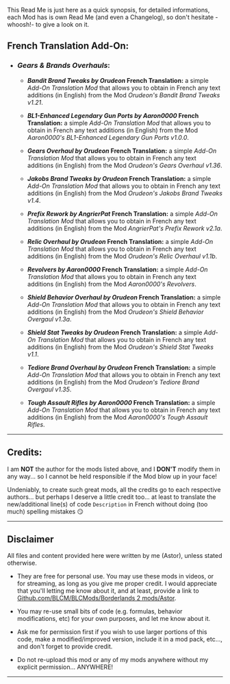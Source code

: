This Read Me is just here as a quick synopsis, for detailed informations, each Mod has is own Read Me (and even a Changelog), so don't hesitate -whoosh!- to give a look on it.

## French Translation Add-On:

- ### *Gears & Brands Overhauls*:

  - __*Bandit Brand Tweaks by Orudeon* French Translation:__ a simple *Add-On Translation Mod* that allows you to obtain in French any text additions (in English) from the Mod *Orudeon's Bandit Brand Tweaks v1.21*.
  
  - __*BL1-Enhanced Legendary Gun Ports by Aaron0000* French Translation:__ a simple *Add-On Translation Mod* that allows you to obtain in French any text additions (in English) from the Mod *Aaron0000's BL1-Enhanced Legendary Gun Ports v1.0.0*.

  - __*Gears Overhaul by Orudeon* French Translation:__ a simple *Add-On Translation Mod* that allows you to obtain in French any text additions (in English) from the Mod *Orudeon's Gears Overhaul v1.36*.

  - __*Jakobs Brand Tweaks by Orudeon* French Translation:__ a simple *Add-On Translation Mod* that allows you to obtain in French any text additions (in English) from the Mod *Orudeon's Jakobs Brand Tweaks v1.4*.

  - __*Prefix Rework by AngrierPat* French Translation:__ a simple *Add-On Translation Mod* that allows you to obtain in French any text additions (in English) from the Mod *AngrierPat's Prefix Rework v2.1a*.

  - __*Relic Overhaul by Orudeon* French Translation:__ a simple *Add-On Translation Mod* that allows you to obtain in French any text additions (in English) from the Mod *Orudeon's Relic Overhaul v1.1b*.

  - __*Revolvers by Aaron0000* French Translation:__ a simple *Add-On Translation Mod* that allows you to obtain in French any text additions (in English) from the Mod *Aaron0000's Revolvers*.

  - __*Shield Behavior Overhaul by Orudeon* French Translation:__ a simple *Add-On Translation Mod* that allows you to obtain in French any text additions (in English) from the Mod *Orudeon's Shield Behavior Overgaul v1.3a*.

  - __*Shield Stat Tweaks by Orudeon* French Translation:__ a simple *Add-On Translation Mod* that allows you to obtain in French any text additions (in English) from the Mod *Orudeon's Shield Stat Tweaks v1.1*.

  - __*Tediore Brand Overhaul by Orudeon* French Translation:__ a simple *Add-On Translation Mod* that allows you to obtain in French any text additions (in English) from the Mod *Orudeon's Tediore Brand Overgaul v1.35*.

  - __*Tough Assault Rifles by Aaron0000* French Translation:__ a simple *Add-On Translation Mod* that allows you to obtain in French any text additions (in English) from the Mod *Aaron0000's Tough Assault Rifles*.

* * * * *

## Credits:

I am __NOT__ the author for the mods listed above, and I __DON'T__ modify them in any way... so I cannot be held responsible if the Mod blow up in your face! 

Undeniably, to create such great mods, all the credits go to each respective authors... but perhaps I deserve a little credit too... at least to translate the new/additional line(s) of code ```Description``` in French without doing (too much) spelling mistakes :smirk: 

* * * * *
 
## Disclaimer

All files and content provided here were written by me (Astor), unless stated otherwise.

- They are free for personal use. You may use these mods in videos, or for streaming, as long as you give me proper credit. I would appreciate that you'll letting me know about it, and at least, provide a link to [Github.com/BLCM/BLCMods/Borderlands 2 mods/Astor](https://github.com/BLCM/BLCMods/tree/master/Borderlands%202%20mods/Astor).

- You may re-use small bits of code (e.g. formulas, behavior modifications, etc) for your own purposes, and let me know about it. 

- Ask me for permission first if you wish to use larger portions of this code, make a modified/improved version, include it in a mod pack, etc..., and don't forget to provide credit.

- Do not re-upload this mod or any of my mods anywhere without my explicit permission... ANYWHERE!

* * * * *